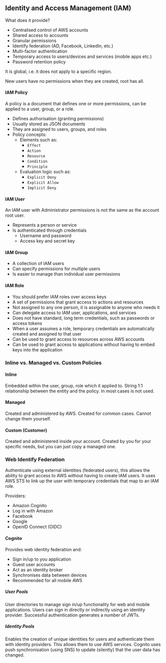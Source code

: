 ## Identity and Access Management (IAM)

What does it provide?

- Centralised control of AWS accounts
- Shared access to accounts
- Granular permissions
- Identify federation (AD, Facebook, LinkedIn, etc.)
- Multi-factor authentication
- Temporary access to users/devices and services (mobile apps etc.)
- Password retention policy

It is global, i.e. it does not apply to a specific region.

New users have no permissions when they are created, root has all.

#### IAM Policy

A policy is a document that defines one or more permissions, can be applied to a user, group, or a role.

- Defines authorisation (granting permissions)
- Usually stored as JSON documents
- They are assigned to users, groups, and roles
- Policy concepts:
  - Elements such as:
    - `Effect`
    - `Action`
    - `Resource`
    - `Condition`
    - `Principle`
  - Evaluation logic such as:
    - `Explicit Deny`
    - `Explicit Allow`
    - `Implicit Deny`

#### IAM User

An IAM user with Administrator permissions is not the same as the account root user.

- Represents a person or service
- Is authenticated through credentials
  - Username and password
  - Access key and secret key

#### IAM Group

- A collection of IAM users
- Can specify permissions for multiple users
- Is easier to manage than individual user permissions

#### IAM Role

- You should prefer IAM roles over access keys
- A set of permissions that grant access to actions and resources
- Not assigned to any one person, it is assignable to anyone who needs it
- Can delegate access to IAM user, applications, and services
- Does not have standard, long term credentials, such as passwords or access tokens
- When a user assumes a role, temporary credentials are automatically created and assigned to that user
- Can be used to grant access to resources across AWS accounts
- Can be used to grant access to applications without having to embed keys into the application

### Inline vs. Managed vs. Custom Policies

#### Inline

Embedded within the user, group, role which it applied to. String 1:1 relationship between the entity and the policy. In most cases is not used.

#### Managed

Created and administered by AWS. Created for common cases. Cannot change them yourself.

#### Custom (Customer)

Created and administered inside your account. Created by you for your specific needs, but you can just copy a managed one.

### Web Identify Federation

Authenticate using external identities (federated users), this allows the ability to grant access to AWS without having to create IAM users. It uses AWS STS to link up the user with temporary credentials that map to an IAM role.

Providers:

- Amazon Cognito
- Log in with Amazon
- Facebook
- Google
- OpenID Connect (OIDC)

#### Cognito

Provides web identity federation and:

- Sign in/up to you application
- Guest user accounts
- Act as an identity broker
- Synchronises data between devices
- Recommended for all mobile AWS

##### User Pools

User directories to manage sign in/up functionality for web and mobile applications. Users can sign in directly or indirectly using an identity provider. Successful authentication generates a number of JWTs.

##### Identity Pools

Enables the creation of unique identities for users and authenticate them with identity providers. This allows them to use AWS services. Cognito uses push synchronisation (using SNS) to update (silently) that the user data has changed.

